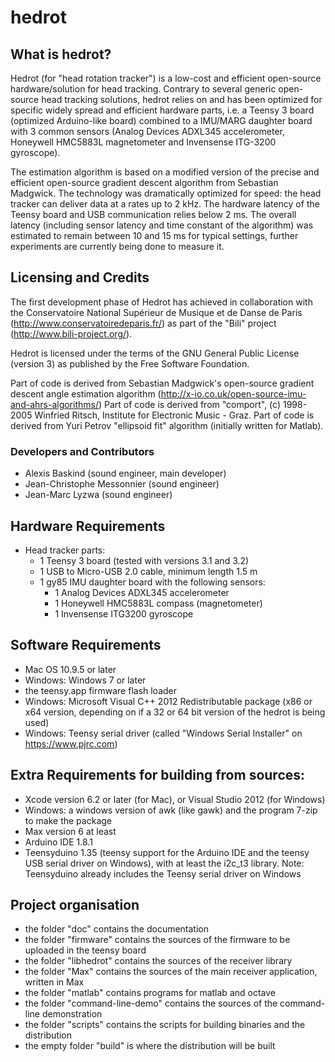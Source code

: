 # hedrot

## What is hedrot?
Hedrot (for "head rotation tracker") is a low-cost and efficient open-source hardware/solution for head tracking. Contrary to several generic open-source head tracking solutions, hedrot relies on and has been optimized for specific widely spread and efficient hardware parts, i.e. a Teensy 3 board (optimized Arduino-like board) combined to a IMU/MARG daughter board with 3 common sensors (Analog Devices ADXL345 accelerometer, Honeywell HMC5883L magnetometer and Invensense ITG-3200 gyroscope). 

The estimation algorithm is based on a modified version of the precise and efficient open-source gradient descent algorithm from Sebastian Madgwick. The technology was dramatically optimized for speed: the head tracker can deliver data at a rates up to 2 kHz. The hardware latency of the Teensy board and USB communication relies below 2 ms. The overall latency (including sensor latency and time constant of the algorithm) was estimated to remain between 10 and 15 ms for typical settings, further experiments are currently being done to measure it. 

## Licensing and Credits
The first development phase of Hedrot has achieved in collaboration with the Conservatoire National Supérieur de Musique et de Danse de Paris (http://www.conservatoiredeparis.fr/) as part of the "Bili" project (http://www.bili-project.org/).

Hedrot is licensed under the terms of the GNU General Public License (version 3) as published by the Free Software Foundation.

Part of code is derived from Sebastian Madgwick's open-source gradient descent angle estimation algorithm (http://x-io.co.uk/open-source-imu-and-ahrs-algorithms/)
Part of code is derived from "comport", (c) 1998-2005  Winfried Ritsch, Institute for Electronic Music - Graz.
Part of code is derived from Yuri Petrov "ellipsoid fit" algorithm (initially written for Matlab).


### Developers and Contributors
* Alexis Baskind (sound engineer, main developer)
* Jean-Christophe Messonnier (sound engineer)
* Jean-Marc Lyzwa (sound engineer)

## Hardware Requirements
- Head tracker parts:
  - 1 Teensy 3 board (tested with versions 3.1 and 3.2)
  - 1 USB to Micro-USB 2.0 cable, minimum length 1.5 m
  - 1 gy85 IMU daughter board with the following sensors:
    - 1 Analog Devices ADXL345 accelerometer
    - 1 Honeywell HMC5883L compass (magnetometer)
    - 1 Invensense ITG3200 gyroscope

## Software Requirements
- Mac OS 10.9.5 or later
- Windows: Windows 7 or later
- the teensy.app firmware flash loader
- Windows: Microsoft Visual C++ 2012 Redistributable package (x86 or x64 version, depending on if a 32 or 64 bit version of the hedrot is being used)
- Windows: Teensy serial driver (called "Windows Serial Installer" on https://www.pjrc.com)

## Extra Requirements for building from sources:
- Xcode version 6.2 or later (for Mac), or Visual Studio 2012 (for Windows)
- Windows: a windows version of awk (like gawk) and the program 7-zip to make the package
- Max version 6 at least
- Arduino IDE 1.8.1
- Teensyduino 1.35 (teensy support for the Arduino IDE and the teensy USB serial driver on Windows), with at least the i2c_t3 library. Note: Teensyduino already includes the Teensy serial driver on Windows

## Project organisation
- the folder "doc" contains the documentation
- the folder "firmware" contains the sources of the firmware to be uploaded in the teensy board
- the folder "libhedrot" contains the sources of the receiver library
- the folder "Max" contains the sources of the main receiver application, written in Max
- the folder "matlab" contains programs for matlab and octave
- the folder "command-line-demo" contains the sources of the command-line demonstration
- the folder "scripts" contains the scripts for building binaries and the distribution
- the empty folder "build" is where the distribution will be built
